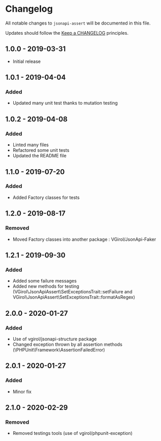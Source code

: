 # Changelog

All notable changes to `jsonapi-assert` will be documented in this file.

Updates should follow the [Keep a CHANGELOG](http://keepachangelog.com/) principles.

## 1.0.0 - 2019-03-31

- Initial release

## 1.0.1 - 2019-04-04

### Added

- Updated many unit test thanks to mutation testing

## 1.0.2 - 2019-04-08

### Added

- Linted many files
- Refactored some unit tests
- Updated the README file

## 1.1.0 - 2019-07-20

### Added

- Added Factory classes for tests

## 1.2.0 - 2019-08-17

### Removed

- Moved Factory classes into another package : VGirol/JsonApi-Faker

## 1.2.1 - 2019-09-30

### Added

- Added some failure messages
- Added new methods for testing (VGirol\JsonApiAssert\SetExceptionsTrait::setFailure and VGirol\JsonApiAssert\SetExceptionsTrait::formatAsRegex)

## 2.0.0 - 2020-01-27

### Added

- Use of vgirol/jsonapi-structure package
- Changed exception thrown by all assertion methods (\PHPUnit\Framework\AssertionFailedError)

## 2.0.1 - 2020-01-27

### Added

- Minor fix

## 2.1.0 - 2020-02-29

### Removed

- Removed testings tools (use of vgirol/phpunit-exception)
